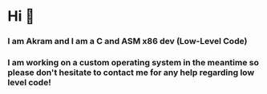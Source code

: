 # Hi 👋
### I am Akram and I am a C and ASM x86 dev (Low-Level Code)
### I am working on a custom operating system in the meantime so please don't hesitate to contact me for any help regarding low level code! 
